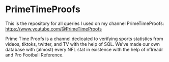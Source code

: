 # PrimeTimeProofs
This is the repository for all queries I used on my channel PrimeTimeProofs: https://www.youtube.com/@PrimeTimeProofs  

Prime Time Proofs is a channel dedicated to verifying sports statistics from videos, tiktoks, twitter, and TV with the help of SQL. We've made our own database with (almost) every NFL stat in existence with the help of nflreadr and Pro Football Reference.
